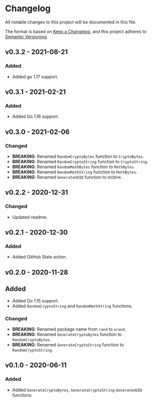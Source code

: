 # Changelog

All notable changes to this project will be documented in this file.

The format is based on [Keep a Changelog](https://keepachangelog.com/en/1.0.0/), and this project adheres to [Semantic Versioning](https://semver.org/spec/v2.0.0.html).

## v0.3.2 - 2021-08-21
### Added
* Added go 1.17 support.

## v0.3.1 - 2021-02-21
### Added
* Added Go 1.16 support.

## v0.3.0 - 2021-02-06
### Changed
* **BREAKING**: Renamed ```RandomCryptoBytes``` function to ```CryptoBytes```.
* **BREAKING**: Renamed ```RandomCryptoString``` function to ```CryptoString```.
* **BREAKING**: Renamed ```RandomMathBytes``` function to ```MathBytes```.
* **BREAKING**: Renamed ```RandomMathString``` function to ```MathBytes```.
* **BREAKING**: Renamed ```GenerateUUID``` function to ```UUIDV4```.

## v0.2.2 - 2020-12-31
### Changed
* Updated readme.

## v0.2.1 - 2020-12-30
### Added
* Added GitHub Stale action.

## v0.2.0 - 2020-11-28
## Added
* Added Go 1.15 support.
* Added ```RandomCryptoString``` and ```RandomMathString``` functions.

### Changed
* **BREAKING**: Renamed package name from ```rand``` to ```xrand```.
* **BREAKING**: Renamed ```GenerateCryptoBytes``` function to ```RandomCryptoBytes```.
* **BREAKING**: Renamed ```GenerateCryptoString``` function to ```RandomCryptoString```.

## v0.1.0 - 2020-06-11
### Added
* Added ```GenerateCryptoBytes```, ```GenerateCryptoString``` ```GenerateUUID``` functions.